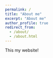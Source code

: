 ```yaml
---
permalink: /
title: "About me"
excerpt: "About me"
author_profile: true
redirect_from: 
  - /about/
  - /about.html
---
```


This my website!
